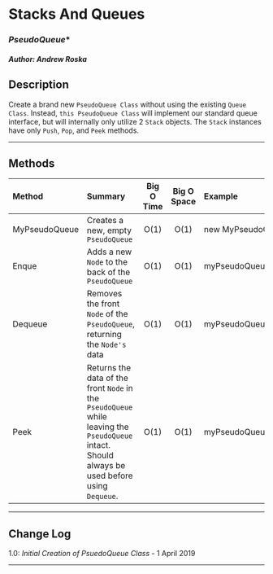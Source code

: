 # Stacks And Queues
### *PseudoQueue**
#### *Author: Andrew Roska*

## Description

Create a brand new `PseudoQueue Class` without using the existing `Queue Class`. Instead, `this PseudoQueue Class` will implement our standard queue interface, but will internally only utilize 2 `Stack` objects. The `Stack` instances have only `Push`, `Pop`, and `Peek` methods.

------------------------------
## Methods

| Method | Summary | Big O Time | Big O Space | Example | 
| :----------- | :----------- | :-------------: | :-------------: | :----------- |
| MyPseudoQueue | Creates a new, empty `PseudoQueue` | O(1) | O(1) | new MyPseudoQueue() |
| Enque | Adds a new `Node` to the back of the `PseudoQueue` | O(1) | O(1) | myPseudoQueue.Enque(`Node`) |
| Dequeue | Removes the front `Node` of the `PseudoQueue`, returning the `Node's` data | O(1) | O(1) | myPseudoQueue.Dequeue() |
| Peek | Returns the data of the front `Node` in the `PseudoQueue` while leaving the `PseudoQueue` intact.  Should always be used before using `Dequeue`. | O(1) | O(1) | myPseudoQueue.Peek() |

------------------------------

## Change Log
1.0: *Initial Creation of PsuedoQueue Class* - 1 April 2019


------------------------------
